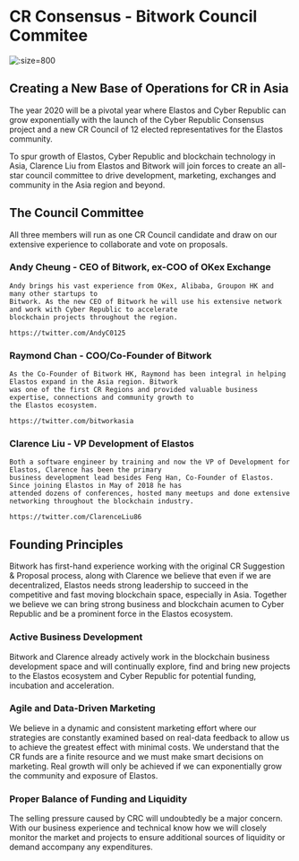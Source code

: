
# CR Consensus - Bitwork Council Commitee

![](https://s3.amazonaws.com/elastosjs.com/img/cr-regions/council-committee.jpg ':size=800')


## Creating a New Base of Operations for CR in Asia

The year 2020 will be a pivotal year where Elastos and Cyber Republic can grow exponentially with the launch of the
Cyber Republic Consensus project and a new CR Council of 12 elected representatives for the Elastos community.

To spur growth of Elastos, Cyber Republic and blockchain technology in Asia, Clarence Liu from Elastos and Bitwork
will join forces to create an all-star council committee to drive development, marketing, exchanges and community in
the Asia region and beyond.


## The Council Committee

All three members will run as one CR Council candidate and draw on our extensive experience to collaborate and vote on proposals.

### Andy Cheung - CEO of Bitwork, ex-COO of OKex Exchange

    Andy brings his vast experience from OKex, Alibaba, Groupon HK and many other startups to
    Bitwork. As the new CEO of Bitwork he will use his extensive network and work with Cyber Republic to accelerate
    blockchain projects throughout the region.

    https://twitter.com/AndyC0125

### Raymond Chan - COO/Co-Founder of Bitwork

    As the Co-Founder of Bitwork HK, Raymond has been integral in helping Elastos expand in the Asia region. Bitwork
    was one of the first CR Regions and provided valuable business expertise, connections and community growth to
    the Elastos ecosystem.

    https://twitter.com/bitworkasia

### Clarence Liu - VP Development of Elastos

    Both a software engineer by training and now the VP of Development for Elastos, Clarence has been the primary
    business development lead besides Feng Han, Co-Founder of Elastos. Since joining Elastos in May of 2018 he has
    attended dozens of conferences, hosted many meetups and done extensive networking throughout the blockchain industry.

    https://twitter.com/ClarenceLiu86


## Founding Principles

Bitwork has first-hand experience working with the original CR Suggestion & Proposal process, along with Clarence we
believe that even if we are decentralized, Elastos needs strong leadership to succeed in the competitive and fast
moving blockchain space, especially in Asia. Together we believe we can bring strong business and blockchain acumen to
Cyber Republic and be a prominent force in the Elastos ecosystem.

### Active Business Development

Bitwork and Clarence already actively work in the blockchain business development space and will continually explore,
find and bring new projects to the Elastos ecosystem and Cyber Republic for potential funding, incubation and acceleration.

### Agile and Data-Driven Marketing

We believe in a dynamic and consistent marketing effort where our strategies are constantly examined based on real-data
feedback to allow us to achieve the greatest effect with minimal costs. We understand that the CR funds are a finite
resource and we must make smart decisions on marketing. Real growth will only be achieved if we can exponentially
grow the community and exposure of Elastos.

### Proper Balance of Funding and Liquidity

The selling pressure caused by CRC will undoubtedly be a major concern. With our business experience and technical
know how we will closely monitor the market and projects to ensure additional sources of liquidity or demand accompany
any expenditures.
